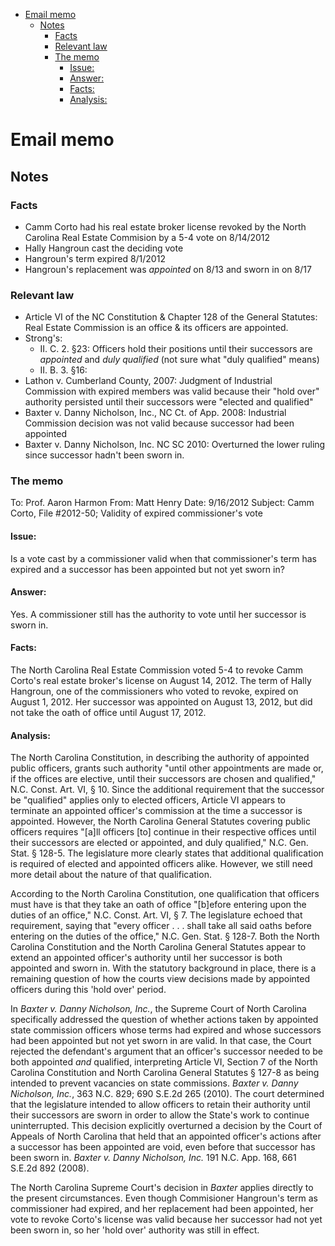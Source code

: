 - [Email memo](#email-memo)
	- [Notes](#notes)
		- [Facts](#facts)
		- [Relevant law](#relevant-law)
		- [The memo](#the-memo)
			- [Issue:](#issue:)
			- [Answer:](#answer:)
			- [Facts:](#facts:)
			- [Analysis:](#analysis:)

# Email memo

## Notes
### Facts
* Camm Corto had his real estate broker license revoked by the North Carolina Real Estate Commision by a 5-4 vote on 8/14/2012
* Hally Hangroun cast the deciding vote
* Hangroun's term expired 8/1/2012
* Hangroun's replacement was *appointed* on 8/13 and sworn in on 8/17

### Relevant law
* Article VI of the NC Constitution & Chapter 128 of the General Statutes: Real Estate Commission is an office & its officers are appointed.
* Strong's: 
	* II. C. 2. §23: Officers hold their positions until their successors are *appointed* and *duly qualified* (not sure what "duly qualified" means)
	* II. B. 3. §16: 
* Lathon v. Cumberland County, 2007: Judgment of Industrial Commission with expired members was valid because their "hold over" authority persisted until their successors were "elected and qualified"
* Baxter v. Danny Nicholson, Inc., NC Ct. of App. 2008: Industrial Commission decision was not valid because successor had been appointed
* Baxter v. Danny Nicholson, Inc. NC SC 2010: Overturned the lower ruling since successor hadn't been sworn in.

### The memo
To: Prof. Aaron HarmonFrom: Matt HenryDate: 9/16/2012Subject:  Camm Corto, File #2012-50; Validity of expired commissioner's vote

#### Issue:
Is a vote cast by a commissioner valid when that commissioner's term has expired and a successor has been appointed but not yet sworn in?

#### Answer:
Yes. A commissioner still has the authority to vote until her successor is sworn in.

#### Facts:
The North Carolina Real Estate Commission voted 5-4 to revoke Camm Corto's real estate broker's license on August 14, 2012. The term of Hally Hangroun, one of the commissioners who voted to revoke, expired on August 1, 2012. Her successor was appointed on August 13, 2012, but did not take the oath of office until August 17, 2012.

#### Analysis:
The North Carolina Constitution, in describing the authority of appointed public officers, grants such authority "until other appointments are made or, if the offices are elective, until their successors are chosen and qualified," N.C. Const. Art. VI, § 10. Since the additional requirement that the successor be "qualified" applies only to elected officers, Article VI appears to terminate an appointed officer's commission at the time a successor is appointed. However, the North Carolina General Statutes covering public officers requires "[a]ll officers [to] continue in their respective offices until their successors are elected or appointed, and duly qualified," N.C. Gen. Stat. § 128-5. The legislature more clearly states that additional qualification is required of elected and appointed officers alike. However, we still need more detail about the nature of that qualification.

According to the North Carolina Constitution, one qualification that officers must have is that they take an oath of office "[b]efore entering upon the duties of an office," N.C. Const. Art. VI, § 7. The legislature echoed that requirement, saying that "every officer . . . shall take all said oaths before entering on the duties of the office," N.C. Gen. Stat. § 128-7. Both the North Carolina Constitution and the North Carolina General Statutes appear to extend an appointed officer's authority until her successor is both appointed and sworn in. With the statutory background in place, there is a remaining question of how the courts view decisions made by appointed officers during this 'hold over' period.

In *Baxter v. Danny Nicholson, Inc.*, the Supreme Court of North Carolina specifically addressed the question of whether actions taken by appointed state commission officers whose terms had expired and whose successors had been appointed but not yet sworn in are valid. In that case, the Court rejected the defendant's argument that an officer's successor needed to be both appointed *and* qualified, interpreting Article VI, Section 7 of the North Carolina Constitution and North Carolina General Statutes § 127-8 as being intended to prevent vacancies on state commissions. *Baxter v. Danny Nicholson, Inc.*, 363 N.C. 829; 690 S.E.2d 265 (2010). The court determined that the legislature intended to allow officers to retain their authority until their successors are sworn in order to allow the State's work to continue uninterrupted. This decision explicitly overturned a decision by the Court of Appeals of North Carolina that held that an appointed officer's actions after a successor has been appointed are void, even before that successor has been sworn in. *Baxter v. Danny Nicholson, Inc.* 191 N.C. App. 168, 661 S.E.2d 892 (2008).

The North Carolina Supreme Court's decision in *Baxter* applies directly to the present circumstances. Even though Commisioner Hangroun's term as commissioner had expired, and her replacement had been appointed, her vote to revoke Corto's license was valid because her successor had not yet been sworn in, so her 'hold over' authority was still in effect.



